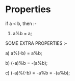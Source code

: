 # Properties
 
if a < b, then :-
1) a%b = a;

SOME EXTRA PROPERTIES :-

a) a%(-b) = a%b;

b) (-a)%b = -(a%b);

c) (-a)%(-b) = -a%b = -(a%b);